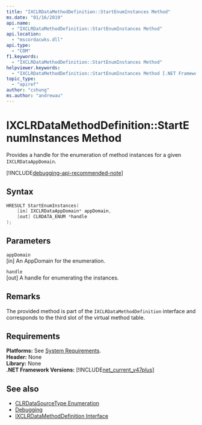 ```yaml
---
title: "IXCLRDataMethodDefinition::StartEnumInstances Method"
ms.date: "01/16/2019"
api.name:
  - "IXCLRDataMethodDefinition::StartEnumInstances Method"
api.location:
  - "mscordacwks.dll"
api.type:
  - "COM"
f1.keywords:
  - "IXCLRDataMethodDefinition::StartEnumInstances Method"
helpviewer.keywords:
  - "IXCLRDataMethodDefinition::StartEnumInstances Method [.NET Framework debugging]"
topic_type:
  - "apiref"
author: "cshung"
ms.author: "andrewau"
---
```

# IXCLRDataMethodDefinition::StartEnumInstances Method

Provides a handle for the enumeration of method instances for a given `IXCLRDataAppDomain`.

[!INCLUDE[debugging-api-recommended-note](../../../../includes/debugging-api-recommended-note.md)]

## Syntax

```cpp
HRESULT StartEnumInstances(
    [in] IXCLRDataAppDomain* appDomain,
    [out] CLRDATA_ENUM *handle
);
```

## Parameters

`appDomain`\
[in] An AppDomain for the enumeration.

`handle`\
[out] A handle for enumerating the instances.

## Remarks

The provided method is part of the `IXCLRDataMethodDefinition` interface and corresponds to the third slot of the virtual method table.

## Requirements

**Platforms:** See [System Requirements](../../../../docs/framework/get-started/system-requirements.md).  
**Header:** None  
**Library:** None  
**.NET Framework Versions:** [!INCLUDE[net_current_v47plus](../../../../includes/net-current-v47plus.md)]  

## See also

- [CLRDataSourceType Enumeration](clrdatasourcetype-enumeration.md)
- [Debugging](index.md)
- [IXCLRDataMethodDefinition Interface](ixclrdatamethoddefinition-interface.md)
